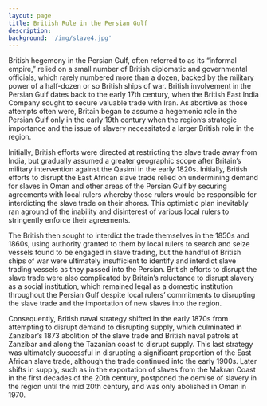 ```yaml
---
layout: page
title: British Rule in the Persian Gulf
description:
background: '/img/slave4.jpg'
---
```


British hegemony in the Persian Gulf, often referred to as its “informal empire,” relied on a small number of British diplomatic and governmental officials, which rarely numbered more than a dozen, backed by the military power of a half-dozen or so British ships of war. British involvement in the Persian Gulf dates back to the early 17th century, when the British East India Company sought to secure valuable trade with Iran. As abortive as those attempts often were, Britain began to assume a hegemonic role in the Persian Gulf only in the early 19th century when the region’s strategic importance and the issue of slavery necessitated a larger British role in the region.   

Initially, British efforts were directed at restricting the slave trade away from India, but gradually assumed a greater geographic scope after Britain’s military intervention against the Qasimi in the early 1820s. Initially, British efforts to disrupt the East African slave trade relied on undermining demand for slaves in Oman and other areas of the Persian Gulf by securing agreements with local rulers whereby those rulers would be responsible for interdicting the slave trade on their shores. This optimistic plan inevitably ran aground of the inability and disinterest of various local rulers to stringently enforce their agreements.   

The British then sought to interdict the trade themselves in the 1850s and 1860s, using authority granted to them by local rulers to search and seize vessels found to be engaged in slave trading, but the handful of British ships of war were ultimately insufficient to identify and interdict slave trading vessels as they passed into the Persian. British efforts to disrupt the slave trade were also complicated by Britain’s reluctance to disrupt slavery as a social institution, which remained legal as a domestic institution throughout the Persian Gulf despite local rulers’ commitments to disrupting the slave trade and the importation of new slaves into the region.   

Consequently, British naval strategy shifted in the early 1870s from attempting to disrupt demand to disrupting supply, which culminated in Zanzibar’s 1873 abolition of the slave trade and British naval patrols at Zanzibar and along the Tazanian coast to disrupt supply. This last strategy was ultimately successful in disrupting a significant proportion of the East African slave trade, although the trade continued into the early 1900s. Later shifts in supply, such as in the exportation of slaves from the Makran Coast in the first decades of the 20th century, postponed the demise of slavery in the region until the mid 20th century, and was only abolished in Oman in 1970.
